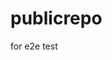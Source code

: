 # publicrepo
for e2e test











































































































































































































































































































































































































































































































































































































































































































































































































































































































































































































































































































































































































































































































































































































































































































































































































































































































































































































































































































































































































































































































































































































































































































